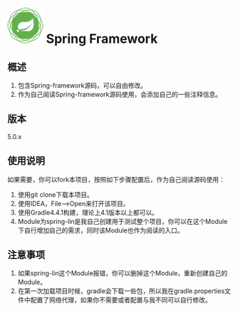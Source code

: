 # <img src="src/docs/asciidoc/images/spring-framework.png" width="80" height="80"> Spring Framework

## 概述
1. 包含Spring-framework源码，可以自由修改。
2. 作为自己阅读Spring-framework源码使用，会添加自己的一些注释信息。

## 版本
5.0.x

## 使用说明
如果需要，你可以fork本项目，按照如下步骤配置后，作为自己阅读源码使用：
1. 使用git clone下载本项目。
2. 使用IDEA，File-->Open来打开该项目。
3. 使用Gradle4.4.1构建，理论上4.1版本以上都可以。
4. Module为spring-lin是我自己创建用于测试整个项目，你可以在这个Module下自行增加自己的需求，同时该Module也作为阅读的入口。

## 注意事项
1. 如果spring-lin这个Module报错，你可以删掉这个Module，重新创建自己的Module。
2. 在第一次加载项目时候，gradle会下载一些包，所以我在gradle.properties文件中配置了网络代理，如果你不需要或者配置与我不同可以自行修改。

